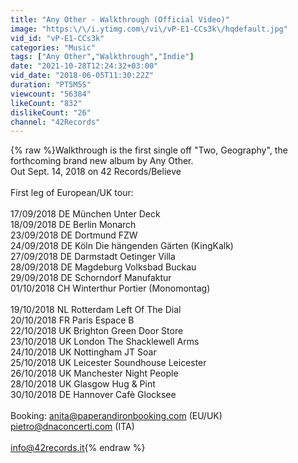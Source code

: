 ```yaml
---
title: "Any Other - Walkthrough (Official Video)"
image: "https:\/\/i.ytimg.com\/vi\/vP-E1-CCs3k\/hqdefault.jpg"
vid_id: "vP-E1-CCs3k"
categories: "Music"
tags: ["Any Other","Walkthrough","Indie"]
date: "2021-10-28T12:24:32+03:00"
vid_date: "2018-06-05T11:30:22Z"
duration: "PT5M5S"
viewcount: "56384"
likeCount: "832"
dislikeCount: "26"
channel: "42Records"
---
```

{% raw %}Walkthrough is the first single off &quot;Two, Geography&quot;, the forthcoming brand new album by Any Other.<br />Out Sept. 14, 2018 on 42 Records/Believe<br /><br />First leg of European/UK tour: <br /><br />17/09/2018     DE    München    Unter Deck<br />18/09/2018     DE    Berlin    Monarch<br />23/09/2018     DE    Dortmund    FZW<br />24/09/2018     DE    Köln    Die hängenden Gärten (KingKalk)<br />27/09/2018     DE    Darmstadt    Oetinger Villa<br />28/09/2018     DE    Magdeburg   Volksbad Buckau <br />29/09/2018     DE    Schorndorf    Manufaktur<br />01/10/2018     CH    Winterthur    Portier (Monomontag)<br /><br />19/10/2018     NL    Rotterdam    Left Of The Dial<br />20/10/2018     FR    Paris    Espace B<br />22/10/2018     UK    Brighton    Green Door Store<br />23/10/2018     UK    London    The Shacklewell Arms<br />24/10/2018     UK    Nottingham    JT Soar<br />25/10/2018     UK    Leicester    Soundhouse Leicester<br />26/10/2018     UK    Manchester    Night People    <br />28/10/2018     UK    Glasgow    Hug &amp; Pint<br />30/10/2018     DE    Hannover    Cafè Glocksee <br /><br />Booking: anita@paperandironbooking.com (EU/UK)<br />pietro@dnaconcerti.com (ITA)<br /><br />info@42records.it{% endraw %}
